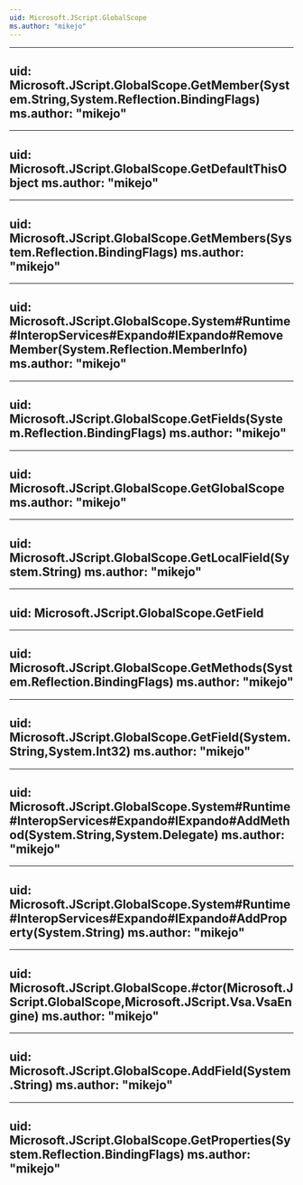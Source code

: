 ```yaml
---
uid: Microsoft.JScript.GlobalScope
ms.author: "mikejo"
---
```


---
uid: Microsoft.JScript.GlobalScope.GetMember(System.String,System.Reflection.BindingFlags)
ms.author: "mikejo"
---

---
uid: Microsoft.JScript.GlobalScope.GetDefaultThisObject
ms.author: "mikejo"
---

---
uid: Microsoft.JScript.GlobalScope.GetMembers(System.Reflection.BindingFlags)
ms.author: "mikejo"
---

---
uid: Microsoft.JScript.GlobalScope.System#Runtime#InteropServices#Expando#IExpando#RemoveMember(System.Reflection.MemberInfo)
ms.author: "mikejo"
---

---
uid: Microsoft.JScript.GlobalScope.GetFields(System.Reflection.BindingFlags)
ms.author: "mikejo"
---

---
uid: Microsoft.JScript.GlobalScope.GetGlobalScope
ms.author: "mikejo"
---

---
uid: Microsoft.JScript.GlobalScope.GetLocalField(System.String)
ms.author: "mikejo"
---

---
uid: Microsoft.JScript.GlobalScope.GetField
---

---
uid: Microsoft.JScript.GlobalScope.GetMethods(System.Reflection.BindingFlags)
ms.author: "mikejo"
---

---
uid: Microsoft.JScript.GlobalScope.GetField(System.String,System.Int32)
ms.author: "mikejo"
---

---
uid: Microsoft.JScript.GlobalScope.System#Runtime#InteropServices#Expando#IExpando#AddMethod(System.String,System.Delegate)
ms.author: "mikejo"
---

---
uid: Microsoft.JScript.GlobalScope.System#Runtime#InteropServices#Expando#IExpando#AddProperty(System.String)
ms.author: "mikejo"
---

---
uid: Microsoft.JScript.GlobalScope.#ctor(Microsoft.JScript.GlobalScope,Microsoft.JScript.Vsa.VsaEngine)
ms.author: "mikejo"
---

---
uid: Microsoft.JScript.GlobalScope.AddField(System.String)
ms.author: "mikejo"
---

---
uid: Microsoft.JScript.GlobalScope.GetProperties(System.Reflection.BindingFlags)
ms.author: "mikejo"
---

